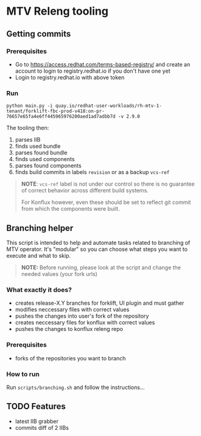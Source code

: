 # MTV Releng tooling

## Getting commits

### Prerequisites

- Go to <https://access.redhat.com/terms-based-registry/> and create an account to login to registry.redhat.io if you don't have one yet
- Login to registry.redhat.io with above token

### Run

`python main.py -i quay.io/redhat-user-workloads/rh-mtv-1-tenant/forklift-fbc-prod-v418:on-pr-76657e65fa4e6ff445965976200aed1ad7adbb7d -v 2.9.0`

The tooling then:

1. parses IIB
2. finds used bundle
3. parses found bundle
4. finds used components
5. parses found components
6. finds build commits in labels `revision` or as a backup `vcs-ref`

> **NOTE**: `vcs-ref` label is not under our control so there is no guarantee of correct behavior across different build systems.
>
> For Konflux however, even these should be set to reflect git commit from which the components were built.

## Branching helper

This script is intended to help and automate tasks related to branching of MTV operator.
It's "modular" so you can choose what steps you want to execute and what to skip.

> **NOTE:** Before running, please look at the script and change the needed values (your fork urls)

### What exactly it does?

- creates release-X.Y branches for forklift, UI plugin and must gather
- modifies neccessary files with correct values
- pushes the changes into user's fork of the repository
- creates neccessary files for konflux with correct values
- pushes the changes to konflux releng repo

### Prerequisites

- forks of the repositories you want to branch

### How to run

Run `scripts/branching.sh` and follow the instructions...

## TODO Features

- latest IIB grabber
- commits diff of 2 IIBs
